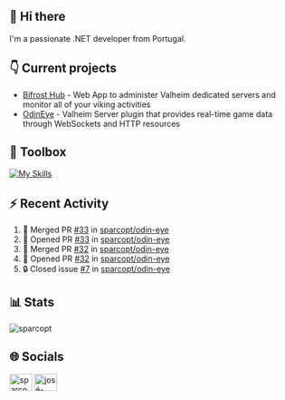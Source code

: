 ## 👋 Hi there

I'm a passionate .NET developer from Portugal.

## 👇 Current projects

- [Bifrost Hub](https://github.com/sparcopt/bifrost-hub) - Web App to administer Valheim dedicated servers and monitor all of your viking activities
- [OdinEye](https://github.com/sparcopt/odin-eye) - Valheim Server plugin that provides real-time game data through WebSockets and HTTP resources

## 🧰 Toolbox
[![My Skills](https://skillicons.dev/icons?i=cs,dotnet,bash,linux,git,docker,kubernetes,cassandra,mongodb,grafana,jenkins,kafka,raspberrypi,unity,vim)](https://skillicons.dev)

## :zap: Recent Activity
<!--START_SECTION:activity-->
1. 🎉 Merged PR [#33](https://github.com/sparcopt/odin-eye/pull/33) in [sparcopt/odin-eye](https://github.com/sparcopt/odin-eye)
2. 💪 Opened PR [#33](https://github.com/sparcopt/odin-eye/pull/33) in [sparcopt/odin-eye](https://github.com/sparcopt/odin-eye)
3. 🎉 Merged PR [#32](https://github.com/sparcopt/odin-eye/pull/32) in [sparcopt/odin-eye](https://github.com/sparcopt/odin-eye)
4. 💪 Opened PR [#32](https://github.com/sparcopt/odin-eye/pull/32) in [sparcopt/odin-eye](https://github.com/sparcopt/odin-eye)
5. 🔒 Closed issue [#7](https://github.com/sparcopt/odin-eye/issues/7) in [sparcopt/odin-eye](https://github.com/sparcopt/odin-eye)
<!--END_SECTION:activity-->

## 📊 Stats
<p><img align="center" src="https://github-readme-stats.vercel.app/api/top-langs?username=sparcopt&show_icons=true&locale=en&layout=compact&theme=transparent" alt="sparcopt" /></p>

## 🌐 Socials
<p align="left">
<a href="https://twitter.com/sparcopt" target="blank"><img align="center" src="https://raw.githubusercontent.com/rahuldkjain/github-profile-readme-generator/master/src/images/icons/Social/twitter.svg" alt="sparcopt" height="30" width="40" /></a>
<a href="https://linkedin.com/in/josé-almeida-81a22795" target="blank"><img align="center" src="https://raw.githubusercontent.com/rahuldkjain/github-profile-readme-generator/master/src/images/icons/Social/linked-in-alt.svg" alt="josé-almeida-81a22795" height="30" width="40" /></a>
</p>
